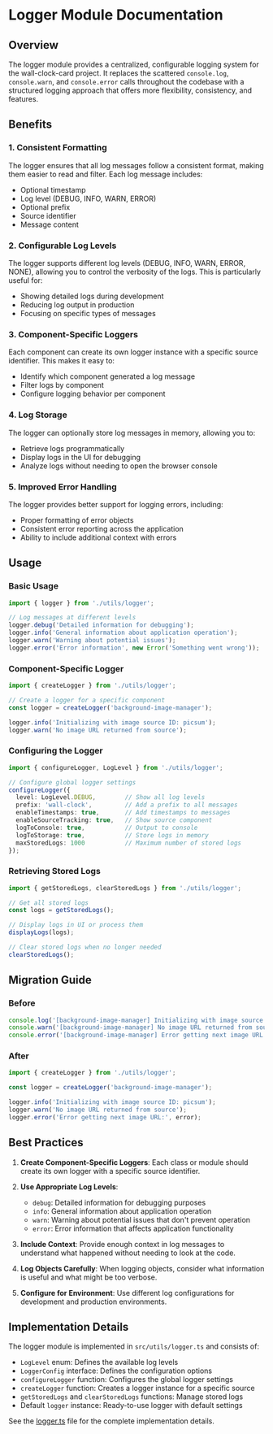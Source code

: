 # Logger Module Documentation

## Overview

The logger module provides a centralized, configurable logging system for the wall-clock-card project. It replaces the scattered `console.log`, `console.warn`, and `console.error` calls throughout the codebase with a structured logging approach that offers more flexibility, consistency, and features.

## Benefits

### 1. Consistent Formatting

The logger ensures that all log messages follow a consistent format, making them easier to read and filter. Each log message includes:
- Optional timestamp
- Log level (DEBUG, INFO, WARN, ERROR)
- Optional prefix
- Source identifier
- Message content

### 2. Configurable Log Levels

The logger supports different log levels (DEBUG, INFO, WARN, ERROR, NONE), allowing you to control the verbosity of the logs. This is particularly useful for:
- Showing detailed logs during development
- Reducing log output in production
- Focusing on specific types of messages

### 3. Component-Specific Loggers

Each component can create its own logger instance with a specific source identifier. This makes it easy to:
- Identify which component generated a log message
- Filter logs by component
- Configure logging behavior per component

### 4. Log Storage

The logger can optionally store log messages in memory, allowing you to:
- Retrieve logs programmatically
- Display logs in the UI for debugging
- Analyze logs without needing to open the browser console

### 5. Improved Error Handling

The logger provides better support for logging errors, including:
- Proper formatting of error objects
- Consistent error reporting across the application
- Ability to include additional context with errors

## Usage

### Basic Usage

```typescript
import { logger } from './utils/logger';

// Log messages at different levels
logger.debug('Detailed information for debugging');
logger.info('General information about application operation');
logger.warn('Warning about potential issues');
logger.error('Error information', new Error('Something went wrong'));
```

### Component-Specific Logger

```typescript
import { createLogger } from './utils/logger';

// Create a logger for a specific component
const logger = createLogger('background-image-manager');

logger.info('Initializing with image source ID: picsum');
logger.warn('No image URL returned from source');
```

### Configuring the Logger

```typescript
import { configureLogger, LogLevel } from './utils/logger';

// Configure global logger settings
configureLogger({
  level: LogLevel.DEBUG,        // Show all log levels
  prefix: 'wall-clock',         // Add a prefix to all messages
  enableTimestamps: true,       // Add timestamps to messages
  enableSourceTracking: true,   // Show source component
  logToConsole: true,           // Output to console
  logToStorage: true,           // Store logs in memory
  maxStoredLogs: 1000           // Maximum number of stored logs
});
```

### Retrieving Stored Logs

```typescript
import { getStoredLogs, clearStoredLogs } from './utils/logger';

// Get all stored logs
const logs = getStoredLogs();

// Display logs in UI or process them
displayLogs(logs);

// Clear stored logs when no longer needed
clearStoredLogs();
```

## Migration Guide

### Before

```typescript
console.log('[background-image-manager] Initializing with image source ID: picsum');
console.warn('[background-image-manager] No image URL returned from source');
console.error('[background-image-manager] Error getting next image URL:', error);
```

### After

```typescript
import { createLogger } from './utils/logger';

const logger = createLogger('background-image-manager');

logger.info('Initializing with image source ID: picsum');
logger.warn('No image URL returned from source');
logger.error('Error getting next image URL:', error);
```

## Best Practices

1. **Create Component-Specific Loggers**: Each class or module should create its own logger with a specific source identifier.

2. **Use Appropriate Log Levels**:
   - `debug`: Detailed information for debugging purposes
   - `info`: General information about application operation
   - `warn`: Warning about potential issues that don't prevent operation
   - `error`: Error information that affects application functionality

3. **Include Context**: Provide enough context in log messages to understand what happened without needing to look at the code.

4. **Log Objects Carefully**: When logging objects, consider what information is useful and what might be too verbose.

5. **Configure for Environment**: Use different log configurations for development and production environments.

## Implementation Details

The logger module is implemented in `src/utils/logger.ts` and consists of:

- `LogLevel` enum: Defines the available log levels
- `LoggerConfig` interface: Defines the configuration options
- `configureLogger` function: Configures the global logger settings
- `createLogger` function: Creates a logger instance for a specific source
- `getStoredLogs` and `clearStoredLogs` functions: Manage stored logs
- Default `logger` instance: Ready-to-use logger with default settings

See the [logger.ts](./logger.ts) file for the complete implementation details.